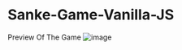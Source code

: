 # Sanke-Game-Vanilla-JS
Preview Of The Game
![image](https://user-images.githubusercontent.com/84914086/220250247-ba7fae17-3996-4d9a-9773-ca63cdea8ac2.png)
